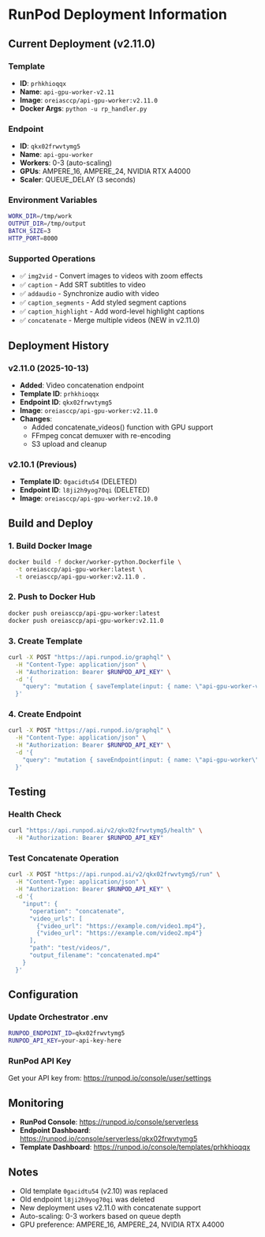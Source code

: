 # RunPod Deployment Information

## Current Deployment (v2.11.0)

### Template
- **ID**: `prhkhioqqx`
- **Name**: `api-gpu-worker-v2.11`
- **Image**: `oreiasccp/api-gpu-worker:v2.11.0`
- **Docker Args**: `python -u rp_handler.py`

### Endpoint
- **ID**: `qkx02frwvtymg5`
- **Name**: `api-gpu-worker`
- **Workers**: 0-3 (auto-scaling)
- **GPUs**: AMPERE_16, AMPERE_24, NVIDIA RTX A4000
- **Scaler**: QUEUE_DELAY (3 seconds)

### Environment Variables
```bash
WORK_DIR=/tmp/work
OUTPUT_DIR=/tmp/output
BATCH_SIZE=3
HTTP_PORT=8000
```

### Supported Operations
- ✅ `img2vid` - Convert images to videos with zoom effects
- ✅ `caption` - Add SRT subtitles to video
- ✅ `addaudio` - Synchronize audio with video
- ✅ `caption_segments` - Add styled segment captions
- ✅ `caption_highlight` - Add word-level highlight captions
- ✅ `concatenate` - Merge multiple videos (NEW in v2.11.0)

## Deployment History

### v2.11.0 (2025-10-13)
- **Added**: Video concatenation endpoint
- **Template ID**: `prhkhioqqx`
- **Endpoint ID**: `qkx02frwvtymg5`
- **Image**: `oreiasccp/api-gpu-worker:v2.11.0`
- **Changes**:
  - Added concatenate_videos() function with GPU support
  - FFmpeg concat demuxer with re-encoding
  - S3 upload and cleanup

### v2.10.1 (Previous)
- **Template ID**: `0gacidtu54` (DELETED)
- **Endpoint ID**: `l8ji2h9yog70qi` (DELETED)
- **Image**: `oreiasccp/api-gpu-worker:v2.10.0`

## Build and Deploy

### 1. Build Docker Image
```bash
docker build -f docker/worker-python.Dockerfile \
  -t oreiasccp/api-gpu-worker:latest \
  -t oreiasccp/api-gpu-worker:v2.11.0 .
```

### 2. Push to Docker Hub
```bash
docker push oreiasccp/api-gpu-worker:latest
docker push oreiasccp/api-gpu-worker:v2.11.0
```

### 3. Create Template
```bash
curl -X POST "https://api.runpod.io/graphql" \
  -H "Content-Type: application/json" \
  -H "Authorization: Bearer $RUNPOD_API_KEY" \
  -d '{
    "query": "mutation { saveTemplate(input: { name: \"api-gpu-worker-v2.11\", imageName: \"oreiasccp/api-gpu-worker:v2.11.0\", dockerArgs: \"python -u rp_handler.py\", containerDiskInGb: 10, volumeInGb: 0, isServerless: true, env: [{key: \"WORK_DIR\", value: \"/tmp/work\"}, {key: \"OUTPUT_DIR\", value: \"/tmp/output\"}, {key: \"BATCH_SIZE\", value: \"3\"}, {key: \"HTTP_PORT\", value: \"8000\"}] }) { id name } }"
  }'
```

### 4. Create Endpoint
```bash
curl -X POST "https://api.runpod.io/graphql" \
  -H "Content-Type: application/json" \
  -H "Authorization: Bearer $RUNPOD_API_KEY" \
  -d '{
    "query": "mutation { saveEndpoint(input: { name: \"api-gpu-worker\", templateId: \"prhkhioqqx\", workersMin: 0, workersMax: 3, gpuIds: \"AMPERE_16,AMPERE_24,NVIDIA RTX A4000\", scalerType: \"QUEUE_DELAY\", scalerValue: 3 }) { id name } }"
  }'
```

## Testing

### Health Check
```bash
curl "https://api.runpod.ai/v2/qkx02frwvtymg5/health" \
  -H "Authorization: Bearer $RUNPOD_API_KEY"
```

### Test Concatenate Operation
```bash
curl -X POST "https://api.runpod.ai/v2/qkx02frwvtymg5/run" \
  -H "Content-Type: application/json" \
  -H "Authorization: Bearer $RUNPOD_API_KEY" \
  -d '{
    "input": {
      "operation": "concatenate",
      "video_urls": [
        {"video_url": "https://example.com/video1.mp4"},
        {"video_url": "https://example.com/video2.mp4"}
      ],
      "path": "test/videos/",
      "output_filename": "concatenated.mp4"
    }
  }'
```

## Configuration

### Update Orchestrator .env
```bash
RUNPOD_ENDPOINT_ID=qkx02frwvtymg5
RUNPOD_API_KEY=your-api-key-here
```

### RunPod API Key
Get your API key from: https://runpod.io/console/user/settings

## Monitoring

- **RunPod Console**: https://runpod.io/console/serverless
- **Endpoint Dashboard**: https://runpod.io/console/serverless/qkx02frwvtymg5
- **Template Dashboard**: https://runpod.io/console/templates/prhkhioqqx

## Notes

- Old template `0gacidtu54` (v2.10) was replaced
- Old endpoint `l8ji2h9yog70qi` was deleted
- New deployment uses v2.11.0 with concatenate support
- Auto-scaling: 0-3 workers based on queue depth
- GPU preference: AMPERE_16, AMPERE_24, NVIDIA RTX A4000
